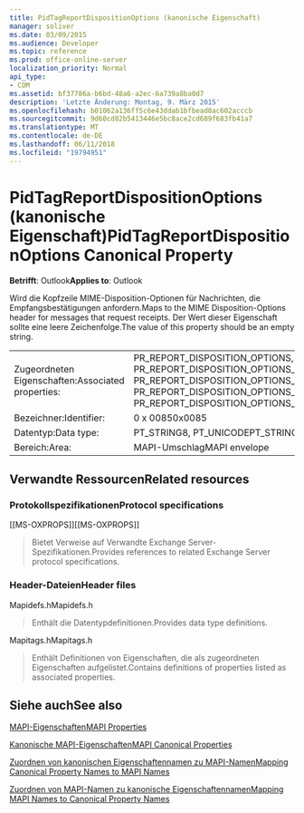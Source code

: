 ```yaml
---
title: PidTagReportDispositionOptions (kanonische Eigenschaft)
manager: soliver
ms.date: 03/09/2015
ms.audience: Developer
ms.topic: reference
ms.prod: office-online-server
localization_priority: Normal
api_type:
- COM
ms.assetid: bf37786a-b6bd-48a6-a2ec-6a739a8ba0d7
description: 'Letzte Änderung: Montag, 9. März 2015'
ms.openlocfilehash: b01062a136ff5c6e43ddab1bfbead8ac602acccb
ms.sourcegitcommit: 9d60cd82b5413446e5bc8ace2cd689f683fb41a7
ms.translationtype: MT
ms.contentlocale: de-DE
ms.lasthandoff: 06/11/2018
ms.locfileid: "19794951"
---
```

# <a name="pidtagreportdispositionoptions-canonical-property"></a><span data-ttu-id="2961e-103">PidTagReportDispositionOptions (kanonische Eigenschaft)</span><span class="sxs-lookup"><span data-stu-id="2961e-103">PidTagReportDispositionOptions Canonical Property</span></span>

  
  
<span data-ttu-id="2961e-104">**Betrifft**: Outlook</span><span class="sxs-lookup"><span data-stu-id="2961e-104">**Applies to**: Outlook</span></span> 
  
<span data-ttu-id="2961e-105">Wird die Kopfzeile MIME-Disposition-Optionen für Nachrichten, die Empfangsbestätigungen anfordern.</span><span class="sxs-lookup"><span data-stu-id="2961e-105">Maps to the MIME Disposition-Options header for messages that request receipts.</span></span> <span data-ttu-id="2961e-106">Der Wert dieser Eigenschaft sollte eine leere Zeichenfolge.</span><span class="sxs-lookup"><span data-stu-id="2961e-106">The value of this property should be an empty string.</span></span>
  
|||
|:-----|:-----|
|<span data-ttu-id="2961e-107">Zugeordneten Eigenschaften:</span><span class="sxs-lookup"><span data-stu-id="2961e-107">Associated properties:</span></span>  <br/> |<span data-ttu-id="2961e-108">PR_REPORT_DISPOSITION_OPTIONS, PR_REPORT_DISPOSITION_OPTIONS_A, PR_REPORT_DISPOSITION_OPTIONS_W</span><span class="sxs-lookup"><span data-stu-id="2961e-108">PR_REPORT_DISPOSITION_OPTIONS, PR_REPORT_DISPOSITION_OPTIONS_A, PR_REPORT_DISPOSITION_OPTIONS_W</span></span>  <br/> |
|<span data-ttu-id="2961e-109">Bezeichner:</span><span class="sxs-lookup"><span data-stu-id="2961e-109">Identifier:</span></span>  <br/> |<span data-ttu-id="2961e-110">0 x 0085</span><span class="sxs-lookup"><span data-stu-id="2961e-110">0x0085</span></span>  <br/> |
|<span data-ttu-id="2961e-111">Datentyp:</span><span class="sxs-lookup"><span data-stu-id="2961e-111">Data type:</span></span>  <br/> |<span data-ttu-id="2961e-112">PT_STRING8, PT_UNICODE</span><span class="sxs-lookup"><span data-stu-id="2961e-112">PT_STRING8, PT_UNICODE</span></span>  <br/> |
|<span data-ttu-id="2961e-113">Bereich:</span><span class="sxs-lookup"><span data-stu-id="2961e-113">Area:</span></span>  <br/> |<span data-ttu-id="2961e-114">MAPI-Umschlag</span><span class="sxs-lookup"><span data-stu-id="2961e-114">MAPI envelope</span></span>  <br/> |
   
## <a name="related-resources"></a><span data-ttu-id="2961e-115">Verwandte Ressourcen</span><span class="sxs-lookup"><span data-stu-id="2961e-115">Related resources</span></span>

### <a name="protocol-specifications"></a><span data-ttu-id="2961e-116">Protokollspezifikationen</span><span class="sxs-lookup"><span data-stu-id="2961e-116">Protocol specifications</span></span>

<span data-ttu-id="2961e-117">[[MS-OXPROPS]]</span><span class="sxs-lookup"><span data-stu-id="2961e-117">[[MS-OXPROPS]]</span></span> 
  
> <span data-ttu-id="2961e-118">Bietet Verweise auf Verwandte Exchange Server-Spezifikationen.</span><span class="sxs-lookup"><span data-stu-id="2961e-118">Provides references to related Exchange Server protocol specifications.</span></span>
    
### <a name="header-files"></a><span data-ttu-id="2961e-119">Header-Dateien</span><span class="sxs-lookup"><span data-stu-id="2961e-119">Header files</span></span>

<span data-ttu-id="2961e-120">Mapidefs.h</span><span class="sxs-lookup"><span data-stu-id="2961e-120">Mapidefs.h</span></span>
  
> <span data-ttu-id="2961e-121">Enthält die Datentypdefinitionen.</span><span class="sxs-lookup"><span data-stu-id="2961e-121">Provides data type definitions.</span></span>
    
<span data-ttu-id="2961e-122">Mapitags.h</span><span class="sxs-lookup"><span data-stu-id="2961e-122">Mapitags.h</span></span>
  
> <span data-ttu-id="2961e-123">Enthält Definitionen von Eigenschaften, die als zugeordneten Eigenschaften aufgelistet.</span><span class="sxs-lookup"><span data-stu-id="2961e-123">Contains definitions of properties listed as associated properties.</span></span>
    
## <a name="see-also"></a><span data-ttu-id="2961e-124">Siehe auch</span><span class="sxs-lookup"><span data-stu-id="2961e-124">See also</span></span>



[<span data-ttu-id="2961e-125">MAPI-Eigenschaften</span><span class="sxs-lookup"><span data-stu-id="2961e-125">MAPI Properties</span></span>](mapi-properties.md)
  
[<span data-ttu-id="2961e-126">Kanonische MAPI-Eigenschaften</span><span class="sxs-lookup"><span data-stu-id="2961e-126">MAPI Canonical Properties</span></span>](mapi-canonical-properties.md)
  
[<span data-ttu-id="2961e-127">Zuordnen von kanonischen Eigenschaftennamen zu MAPI-Namen</span><span class="sxs-lookup"><span data-stu-id="2961e-127">Mapping Canonical Property Names to MAPI Names</span></span>](mapping-canonical-property-names-to-mapi-names.md)
  
[<span data-ttu-id="2961e-128">Zuordnen von MAPI-Namen zu kanonische Eigenschaftennamen</span><span class="sxs-lookup"><span data-stu-id="2961e-128">Mapping MAPI Names to Canonical Property Names</span></span>](mapping-mapi-names-to-canonical-property-names.md)


